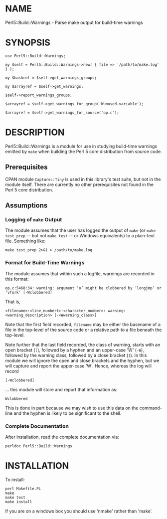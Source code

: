 # NAME

Perl5::Build::Warnings - Parse make output for build-time warnings

# SYNOPSIS

    use Perl5::Build::Warnings;

    my $self = Perl5::Build::Warnings->new( { file => '/path/to/make.log' } );

    my $hashref = $self->get_warnings_groups;

    my $arrayref = $self->get_warnings;

    $self->report_warnings_groups;

    $arrayref = $self->get_warnings_for_group('Wunused-variable');

    $arrayref = $self->get_warnings_for_source('op.c');

# DESCRIPTION

Perl5::Build::Warnings is a module for use in studying build-time warnings
emitted by `make` when building the Perl 5 core distribution from source
code.

## Prerequisites

CPAN module `Capture::Tiny` is used in this library's test suite, but not in
the module itself.  There are currently no other prerequisites not found in
the Perl 5 core distribution.

## Assumptions

### Logging of `make` Output

The module assumes that the user has logged the output of `make` (or
`make test_prep` -- but not `make test` -- or Windows equivalents) to a
plain-text file.  Something like:

    make test_prep 2>&1 > /path/to/make.log

### Format for Build-Time Warnings

The module assumes that within such a logfile, warnings are recorded in this
format:

    op.c:5468:34: warning: argument ‘o’ might be clobbered by ‘longjmp’ or ‘vfork’ [-Wclobbered]

That is,

    <filename>:<line_numbert>:<character_number>: warning: <warning_description> [-<Wwarning_class>]

Note that the first field recorded, `filename` may be either the basename of
a file in the top-level of the source code or a relative path to a file
beneath the top-level.

Note further that the last field recorded, the class of warning, starts with
an open bracket (`[`), followed by a hyphen and an upper-case 'W' (`-W`),
followed by the warning class, followed by a close bracket (`]`).  In this
module we will ignore the open and close brackets and the hyphen, but we will
capture and report the upper-case 'W'.  Hence, whereas the log will record

    [-Wclobbered]

... this module will store and report that information as:

    Wclobbered

This is done in part because we may wish to use this data on the command-line
and the hyphen is likely to be significant to the shell.

### Complete Documentation

After installation, read the complete documentation via:

    perldoc Perl5::Build::Warnings

# INSTALLATION

To install:

    perl Makefile.PL
    make
    make test
    make install

If you are on a windows box you should use 'nmake' rather than 'make'.
